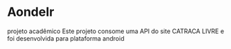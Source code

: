 # AondeIr
projeto acadêmico
Este projeto consome uma API do site CATRACA LIVRE e foi desenvolvida para plataforma android
